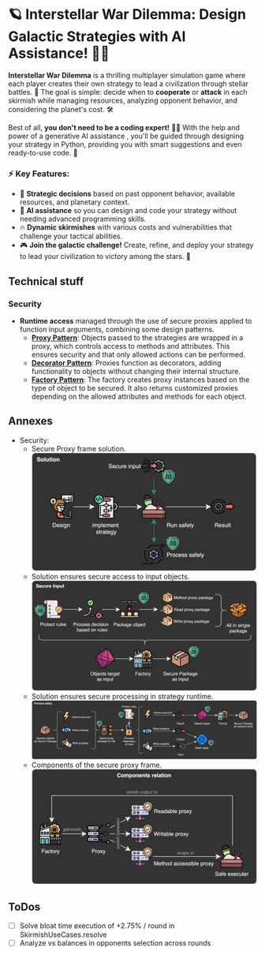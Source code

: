 # 🪐 Interstellar War Dilemma: Design Galactic Strategies with AI Assistance! 🤖🚀

**Interstellar War Dilemma** is a thrilling multiplayer simulation game where each player creates their own strategy to lead a civilization through stellar battles. 🌟 The goal is simple: decide when to **cooperate** or **attack** in each skirmish while managing resources, analyzing opponent behavior, and considering the planet's cost. 🛠️

Best of all, **you don't need to be a coding expert!** 🧑‍💻 With the help and power of a generative AI assistance , you'll be guided through designing your strategy in Python, providing you with smart suggestions and even ready-to-use code. 🎯

### ⚡ Key Features:
- 🧠 **Strategic decisions** based on past opponent behavior, available resources, and planetary context.
- 🚀 **AI assistance** so you can design and code your strategy without needing advanced programming skills.
- 🔥 **Dynamic skirmishes** with various costs and vulnerabilities that challenge your tactical abilities.
- 🎮 **Join the galactic challenge!** Create, refine, and deploy your strategy to lead your civilization to victory among the stars. 🌌


## Technical stuff
### Security
- **Runtime access** managed through the use of secure proxies applied to function input arguments, combining some design patterns.
  - [**Proxy Pattern**](https://refactoring.guru/design-patterns/proxy): Objects passed to the strategies are wrapped in a proxy, which controls access to methods and attributes. This ensures security and that only allowed actions can be performed.
  - [**Decorator Pattern**](https://refactoring.guru/design-patterns/decorator): Proxies function as decorators, adding functionality to objects without changing their internal structure.
  - [**Factory Pattern**](https://refactoring.guru/design-patterns/factory-method): The factory creates proxy instances based on the type of object to be secured. It also returns customized proxies depending on the allowed attributes and methods for each object.

## Annexes
- Security: 
  - Secure Proxy frame solution.
  ![Solution](assets/images/strategy_proxy_frame_solution.drawio.png)
  - Solution ensures secure access to input objects.
  ![Input](assets/images/strategy_proxy_frame_secure_input.drawio.png)
  - Solution ensures secure processing in strategy runtime.
  ![Process](assets/images/strategy_proxy_frame_process_safely.drawio.png)
  - Components of the secure proxy frame.
  ![Components](assets/images/strategy_proxy_frame_components.drawio.png)

## ToDos
- [ ] Solve bloat time execution of +2.75% / round in SkirmishUseCases.resolve
- [ ] Analyze vs balances in opponents selection across rounds 